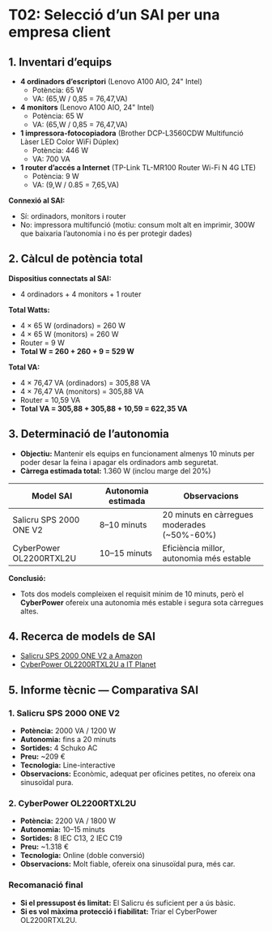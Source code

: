 # T02: Selecció d’un SAI per una empresa client

## 1. Inventari d’equips

- **4 ordinadors d’escriptori** (Lenovo A100 AIO, 24" Intel)  
  - Potència: 65 W  
  - VA: \(65\,W / 0,85 = 76,47\,VA\)
- **4 monitors** (Lenovo A100 AIO, 24" Intel)  
  - Potència: 65 W  
  - VA: \(65\,W / 0,85 = 76,47\,VA\)
- **1 impressora-fotocopiadora** (Brother DCP-L3560CDW Multifunció Làser LED Color WiFi Dúplex)  
  - Potència: 446 W  
  - VA: 700 VA  
- **1 router d’accés a Internet** (TP-Link TL-MR100 Router Wi-Fi N 4G LTE)  
  - Potència: 9 W  
  - VA: \(9\,W / 0.85 = 7,65\,VA\)

**Connexió al SAI:**  
- Sí: ordinadors, monitors i router  
- No: impressora multifunció (motiu: consum molt alt en imprimir, 300W que baixaria l’autonomia i no és per protegir dades)

## 2. Càlcul de potència total

**Dispositius connectats al SAI:**  
- 4 ordinadors + 4 monitors + 1 router

**Total Watts:**  
- 4 × 65 W (ordinadors) = 260 W  
- 4 × 65 W (monitors) = 260 W  
- Router = 9 W  
- **Total W = 260 + 260 + 9 = 529 W**

**Total VA:**  
- 4 × 76,47 VA (ordinadors) = 305,88 VA  
- 4 × 76,47 VA (monitors) = 305,88 VA  
- Router = 10,59 VA  
- **Total VA = 305,88 + 305,88 + 10,59 = 622,35 VA**

## 3. Determinació de l’autonomia

- **Objectiu:** Mantenir els equips en funcionament almenys 10 minuts per poder desar la feina i apagar els ordinadors amb seguretat.
- **Càrrega estimada total:** 1.360 W (inclou marge del 20%)

| Model SAI                  | Autonomia estimada | Observacions                                      |
|----------------------------|--------------------|---------------------------------------------------|
| Salicru SPS 2000 ONE V2    | 8–10 minuts        | 20 minuts en càrregues moderades (~50%-60%)       |
| CyberPower OL2200RTXL2U    | 10–15 minuts       | Eficiència millor, autonomia més estable           |

**Conclusió:**  
- Tots dos models compleixen el requisit mínim de 10 minuts, però el **CyberPower** ofereix una autonomia més estable i segura sota càrregues altes.

## 4. Recerca de models de SAI

- [Salicru SPS 2000 ONE V2 a Amazon](https://amzn.eu/d/0IQNmFm)
- [CyberPower OL2200RTXL2U a IT Planet](https://it-planet.com/es/p/cyberpower-ol2200ertxl2u-460125.html)

## 5. Informe tècnic — Comparativa SAI

### 1. Salicru SPS 2000 ONE V2
- **Potència:** 2000 VA / 1200 W
- **Autonomia:** fins a 20 minuts
- **Sortides:** 4 Schuko AC
- **Preu:** ~209 €
- **Tecnologia:** Line-interactive  
- **Observacions:** Econòmic, adequat per oficines petites, no ofereix ona sinusoïdal pura.

### 2. CyberPower OL2200RTXL2U
- **Potència:** 2200 VA / 1800 W
- **Autonomia:** 10–15 minuts
- **Sortides:** 8 IEC C13, 2 IEC C19
- **Preu:** ~1.318 €
- **Tecnologia:** Online (doble conversió)
- **Observacions:** Molt fiable, ofereix ona sinusoïdal pura, més car.

### Recomanació final

- **Si el pressupost és limitat:** El Salicru és suficient per a ús bàsic.
- **Si es vol màxima protecció i fiabilitat:** Triar el CyberPower OL2200RTXL2U.

